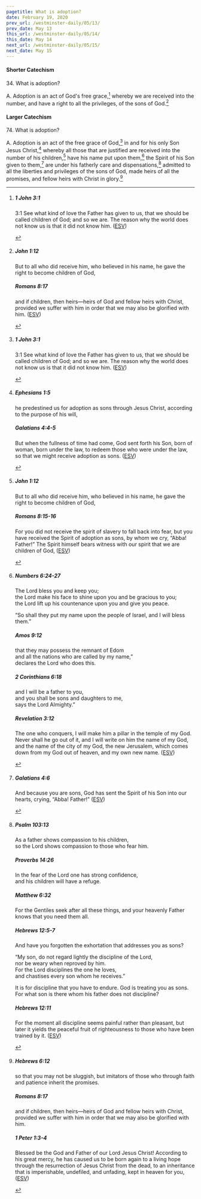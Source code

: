 ```yaml
---
pagetitle: What is adoption?
date: February 19, 2020
prev_url: /westminster-daily/05/13/
prev_date: May 13
this_url: /westminster-daily/05/14/
this_date: May 14
next_url: /westminster-daily/05/15/
next_date: May 15
---
```


#### Shorter Catechism

34\. What is adoption?

A. Adoption is an act of God's free grace,[^fnref:wsc1] whereby we are received into the number, and have a right to all the privileges, of the sons of God.[^fnref:wsc2]


[^fnref:wsc1]: <div class="esv"><h5>1 John 3:1</h5> <div class="esv-text"><p id="p62003001.01-1"><span class="chapter-num" id="v62003001-1">3:1&nbsp;</span>See what kind of love the Father has given to us, that we should be called children of God; and so we are. The reason why the world does not know us is that it did not know him.  (<a href="http://www.esv.org" class="copyright">ESV</a>)</p> </div> </div>

[^fnref:wsc2]: <div class="esv"><h5>John 1:12</h5> <div class="esv-text"><p id="p43001012.01-1">But to all who did receive him, who believed in his name, he gave the right to become children of God,</p> </div><h5>Romans 8:17</h5> <div class="esv-text"><p id="p45008017.01-2">and if children, then heirs&#8212;heirs of God and fellow heirs with Christ, provided we suffer with him in order that we may also be glorified with him.  (<a href="http://www.esv.org" class="copyright">ESV</a>)</p> </div> </div>


#### Larger Catechism

74\. What is adoption?

A. Adoption is an act of the free grace of God,[^fnref:wlc1] in and for his only Son Jesus Christ,[^fnref:wlc2] whereby all those that are justified are received into the number of his children,[^fnref:wlc3] have his name put upon them,[^fnref:wlc4] the Spirit of his Son given to them,[^fnref:wlc5] are under his fatherly care and dispensations,[^fnref:wlc6] admitted to all the liberties and privileges of the sons of God, made heirs of all the promises, and fellow heirs with Christ in glory.[^fnref:wlc7]


[^fnref:wlc1]: <div class="esv"><h5>1 John 3:1</h5> <div class="esv-text"><p id="p62003001.01-1"><span class="chapter-num" id="v62003001-1">3:1&nbsp;</span>See what kind of love the Father has given to us, that we should be called children of God; and so we are. The reason why the world does not know us is that it did not know him.  (<a href="http://www.esv.org" class="copyright">ESV</a>)</p> </div> </div>

[^fnref:wlc2]: <div class="esv"><h5>Ephesians 1:5</h5> <div class="esv-text"><p id="p49001005.01-1">he predestined us for adoption as sons through Jesus Christ, according to the purpose of his will,</p> </div><h5>Galatians 4:4-5</h5> <div class="esv-text"><p id="p48004004.01-2">But when the fullness of time had come, God sent forth his Son, born of woman, born under the law, to redeem those who were under the law, so that we might receive adoption as sons.  (<a href="http://www.esv.org" class="copyright">ESV</a>)</p> </div> </div>

[^fnref:wlc3]: <div class="esv"><h5>John 1:12</h5> <div class="esv-text"><p id="p43001012.01-1">But to all who did receive him, who believed in his name, he gave the right to become children of God,</p> </div><h5>Romans 8:15-16</h5> <div class="esv-text"><p id="p45008015.01-2">For you did not receive the spirit of slavery to fall back into fear, but you have received the Spirit of adoption as sons, by whom we cry, &#8220;Abba! Father!&#8221; The Spirit himself bears witness with our spirit that we are children of God,  (<a href="http://www.esv.org" class="copyright">ESV</a>)</p> </div> </div>

[^fnref:wlc4]: <div class="esv"><h5>Numbers 6:24-27</h5> <div class="esv-text"><div class="block-indent"> <p class="line-group" id="p04006024.01-1">The <span class="small-caps">Lord</span> bless you and keep you;<br />  the <span class="small-caps">Lord</span> make his face to shine upon you and be gracious to you;<br />  the <span class="small-caps">Lord</span> lift up his countenance upon you and give you peace.</p> </div>  <p id="p04006027.01-1">&#8220;So shall they put my name upon the people of Israel, and I will bless them.&#8221;</p> </div><h5>Amos 9:12</h5> <div class="esv-text"><div class="block-indent"> <p class="line-group" id="p30009012.01-2">that they may possess the remnant of Edom<br /> <span class="indent"></span>and all the nations who are called by my name,&#8221;<br /> <span class="indent"></span>declares the <span class="small-caps">Lord</span> who does this.</p> </div> </div><h5>2 Corinthians 6:18</h5> <div class="esv-text"><div class="block-indent"> <p class="line-group" id="p47006018.01-3">and I will be a father to you,<br /> <span class="indent"></span>and you shall be sons and daughters to me,<br /> says the Lord Almighty.&#8221;</p> </div> </div><h5>Revelation 3:12</h5> <div class="esv-text"><p id="p66003012.01-4"><span class="woc">The one who conquers, I will make him a pillar in the temple of my God. Never shall he go out of it, and I will write on him the name of my God, and the name of the city of my God, the new Jerusalem, which comes down from my God out of heaven, and my own new name.</span>  (<a href="http://www.esv.org" class="copyright">ESV</a>)</p> </div> </div>

[^fnref:wlc5]: <div class="esv"><h5>Galatians 4:6</h5> <div class="esv-text"><p id="p48004006.01-1">And because you are sons, God has sent the Spirit of his Son into our hearts, crying, &#8220;Abba! Father!&#8221;  (<a href="http://www.esv.org" class="copyright">ESV</a>)</p> </div> </div>

[^fnref:wlc6]: <div class="esv"><h5>Psalm 103:13</h5> <div class="esv-text"><div class="block-indent"> <p class="line-group" id="p19103013.01-1">As a father shows compassion to his children,<br /> <span class="indent"></span>so the <span class="small-caps">Lord</span> shows compassion to those who fear him.</p> </div> </div><h5>Proverbs 14:26</h5> <div class="esv-text"><div class="block-indent"> <p class="line-group" id="p20014026.01-2">In the fear of the <span class="small-caps">Lord</span> one has strong confidence,<br /> <span class="indent"></span>and his children will have a refuge.</p> </div> </div><h5>Matthew 6:32</h5> <div class="esv-text"><p id="p40006032.01-3"><span class="woc">For the Gentiles seek after all these things, and your heavenly Father knows that you need them all.</span></p> </div><h5>Hebrews 12:5-7</h5> <div class="esv-text"><p id="p58012005.01-4">And have you forgotten the exhortation that addresses you as sons?</p> <div class="block-indent"> <p class="line-group" id="p58012005.12-4">&#8220;My son, do not regard lightly the discipline of the Lord,<br /> <span class="indent"></span>nor be weary when reproved by him.<br />  For the Lord disciplines the one he loves,<br /> <span class="indent"></span>and chastises every son whom he receives.&#8221;</p> </div>  <p class="same-paragraph" id="p58012007.01-4">It is for discipline that you have to endure. God is treating you as sons. For what son is there whom his father does not discipline?</p> </div><h5>Hebrews 12:11</h5> <div class="esv-text"><p id="p58012011.01-5">For the moment all discipline seems painful rather than pleasant, but later it yields the peaceful fruit of righteousness to those who have been trained by it.  (<a href="http://www.esv.org" class="copyright">ESV</a>)</p> </div> </div>

[^fnref:wlc7]: <div class="esv"><h5>Hebrews 6:12</h5> <div class="esv-text"><p id="p58006012.01-1">so that you may not be sluggish, but imitators of those who through faith and patience inherit the promises.</p> </div><h5>Romans 8:17</h5> <div class="esv-text"><p id="p45008017.01-2">and if children, then heirs&#8212;heirs of God and fellow heirs with Christ, provided we suffer with him in order that we may also be glorified with him.</p> </div><h5>1 Peter 1:3-4</h5> <div class="esv-text"> <p id="p60001003.07-3">Blessed be the God and Father of our Lord Jesus Christ! According to his great mercy, he has caused us to be born again to a living hope through the resurrection of Jesus Christ from the dead, to an inheritance that is imperishable, undefiled, and unfading, kept in heaven for you,  (<a href="http://www.esv.org" class="copyright">ESV</a>)</p> </div> </div>

